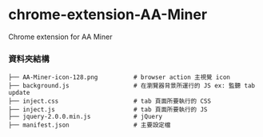 # chrome-extension-AA-Miner
Chrome extension for AA Miner

### 資料夾結構

```
├── AA-Miner-icon-128.png          # browser action 主視覺 icon
├── background.js                  # 在瀏覽器背景所運行的 JS ex: 監聽 tab update
├── inject.css                     # tab 頁面所要執行的 CSS
├── inject.js                      # tab 頁面所要執行的 JS
├── jquery-2.0.0.min.js            # jQuery
├── manifest.json                  # 主要設定檔

```
